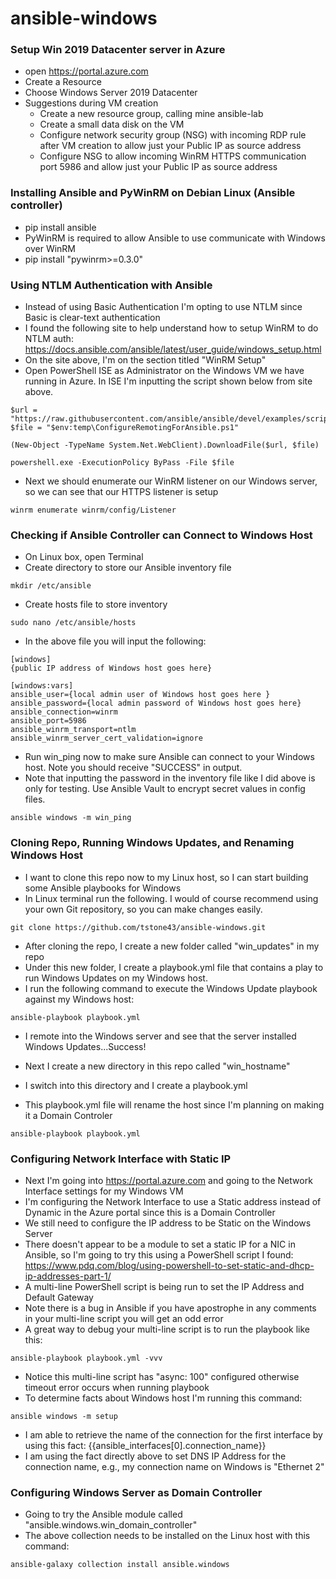 # ansible-windows

### Setup Win 2019 Datacenter server in Azure
- open https://portal.azure.com
- Create a Resource
- Choose Windows Server 2019 Datacenter
- Suggestions during VM creation
  - Create a new resource group, calling mine ansible-lab
  - Create a small data disk on the VM
  - Configure network security group (NSG) with incoming RDP rule after VM creation to allow just your Public IP as source address
  - Configure NSG to allow incoming WinRM HTTPS communication port 5986 and allow just your Public IP as source address

### Installing Ansible and PyWinRM on Debian Linux (Ansible controller)
- pip install ansible
- PyWinRM is required to allow Ansible to use communicate with Windows over WinRM
- pip install "pywinrm>=0.3.0"

### Using NTLM Authentication with Ansible
- Instead of using Basic Authentication I'm opting to use NTLM since Basic is clear-text authentication
- I found the following site to help understand how to setup WinRM to do NTLM auth: https://docs.ansible.com/ansible/latest/user_guide/windows_setup.html
- On the site above, I'm on the section titled "WinRM Setup"
- Open PowerShell ISE as Administrator on the Windows VM we have running in Azure.  In ISE I'm inputting the script shown below from site above.
```  [Net.ServicePointManager]::SecurityProtocol = [Net.SecurityProtocolType]::Tls12
$url = "https://raw.githubusercontent.com/ansible/ansible/devel/examples/scripts/ConfigureRemotingForAnsible.ps1"
$file = "$env:temp\ConfigureRemotingForAnsible.ps1"

(New-Object -TypeName System.Net.WebClient).DownloadFile($url, $file)

powershell.exe -ExecutionPolicy ByPass -File $file 
```
- Next we should enumerate our WinRM listener on our Windows server, so we can see that our HTTPS listener is setup

```winrm enumerate winrm/config/Listener```

### Checking if Ansible Controller can Connect to Windows Host
- On Linux box, open Terminal
- Create directory to store our Ansible inventory file

```mkdir /etc/ansible```
- Create hosts file to store inventory

```sudo nano /etc/ansible/hosts```

- In the above file you will input the following:
```
[windows]
{public IP address of Windows host goes here}

[windows:vars]
ansible_user={local admin user of Windows host goes here }
ansible_password={local admin password of Windows host goes here}
ansible_connection=winrm
ansible_port=5986
ansible_winrm_transport=ntlm
ansible_winrm_server_cert_validation=ignore
```
- Run win_ping now to make sure Ansible can connect to your Windows host.  Note you should receive "SUCCESS" in output.
- Note that inputting the password in the inventory file like I did above is only for testing.  Use Ansible Vault to encrypt secret values in config files.

```ansible windows -m win_ping```

### Cloning Repo, Running Windows Updates, and Renaming Windows Host
- I want to clone this repo now to my Linux host, so I can start building some Ansible playbooks for Windows
- In Linux terminal run the following.  I would of course recommend using your own Git repository, so you can make changes easily.

```git clone https://github.com/tstone43/ansible-windows.git```

- After cloning the repo, I create a new folder called "win_updates" in my repo
- Under this new folder, I create a playbook.yml file that contains a play to run Windows Updates on my Windows host.
- I run the following command to execute the Windows Update playbook against my Windows host:

```ansible-playbook playbook.yml```
- I remote into the Windows server and see that the server installed Windows Updates...Success!

- Next I create a new directory in this repo called "win_hostname"
- I switch into this directory and I create a playbook.yml
- This playbook.yml file will rename the host since I'm planning on making it a Domain Controler

```ansible-playbook playbook.yml```

### Configuring Network Interface with Static IP
- Next I'm going into https://portal.azure.com and going to the Network Interface settings for my Windows VM
- I'm configuring the Network Interface to use a Static address instead of Dynamic in the Azure portal since this is a Domain Controller
- We still need to configure the IP address to be Static on the Windows Server
- There doesn't appear to be a module to set a static IP for a NIC in Ansible, so I'm going to try this using a PowerShell script I found: https://www.pdq.com/blog/using-powershell-to-set-static-and-dhcp-ip-addresses-part-1/ 
- A multi-line PowerShell script is being run to set the IP Address and Default Gateway
- Note there is a bug in Ansible if you have apostrophe in any comments in your multi-line script you will get an odd error
- A great way to debug your multi-line script is to run the playbook like this:

```ansible-playbook playbook.yml -vvv```
- Notice this multi-line script has "async: 100" configured otherwise timeout error occurs when running playbook
- To determine facts about Windows host I'm running this command:

```ansible windows -m setup```
- I am able to retrieve the name of the connection for the first interface by using this fact: {{ansible_interfaces[0].connection_name}}
- I am using the fact directly above to set DNS IP Address for the connection name, e.g., my connection name on Windows is "Ethernet 2"

### Configuring Windows Server as Domain Controller
- Going to try the Ansible module called "ansible.windows.win_domain_controller"
- The above collection needs to be installed on the Linux host with this command:

```ansible-galaxy collection install ansible.windows```







